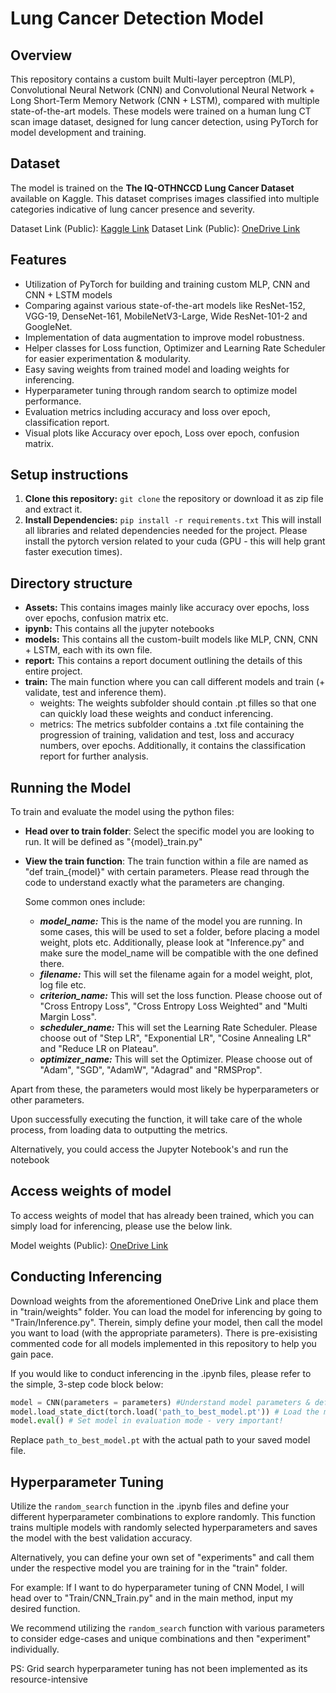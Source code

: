 # Lung Cancer Detection Model

## Overview

This repository contains a custom built Multi-layer perceptron (MLP), Convolutional Neural Network (CNN) and  Convolutional Neural Network + Long Short-Term Memory Network (CNN + LSTM), compared with multiple state-of-the-art models. These models were trained on a human lung CT scan image dataset, designed for lung cancer detection, using PyTorch for model development and training.

## Dataset

The model is trained on the **The IQ-OTHNCCD Lung Cancer Dataset** available on Kaggle. This dataset comprises images classified into multiple categories indicative of lung cancer presence and severity.

Dataset Link (Public): [Kaggle Link](https://www.kaggle.com/datasets/hamdallak/the-iqothnccd-lung-cancer-dataset)
Dataset Link (Public):   [OneDrive Link](https://sutdapac-my.sharepoint.com/:f:/g/personal/yashpiyush_mehta_mymail_sutd_edu_sg/Eubsf2h4n1JDi9A80J_QAf8BdbJkKGoBaO9NFcKMvkXirQ?e=ieNRp5)

## Features

- Utilization of PyTorch for building and training custom MLP, CNN and CNN + LSTM models
- Comparing against various state-of-the-art models like ResNet-152, VGG-19, DenseNet-161, MobileNetV3-Large, Wide ResNet-101-2 and GoogleNet.
- Implementation of data augmentation to improve model robustness.
- Helper classes for Loss function, Optimizer and Learning Rate Scheduler for easier experimentation & modularity.
- Easy saving weights from trained model and loading weights for  inferencing.
- Hyperparameter tuning through random search to optimize model performance.
- Evaluation metrics including accuracy and loss over epoch, classification report. 
- Visual plots like Accuracy over epoch, Loss over epoch, confusion matrix.


## Setup instructions

1.  **Clone this repository:** `git clone` the repository or download it as zip file and extract it. 
2. **Install Dependencies:** `pip install -r requirements.txt` This will install all libraries and related dependencies needed for the project. Please install the pytorch version related to your cuda (GPU - this will help grant faster execution times).

## Directory structure

 - **Assets:** This contains images mainly like accuracy over epochs, loss over epochs, confusion matrix etc.
 - **ipynb:** This contains all the jupyter notebooks
 - **models:** This contains all the custom-built models like MLP, CNN, CNN + LSTM, each with its own file.
 - **report:** This contains a report document outlining the details of this entire project.
 - **train:** The main function where you can call different models and train (+ validate, test and inference them).
	 - weights: The weights subfolder should contain .pt filles so that one can quickly load these weights and conduct inferencing.
	 - metrics: The metrics subfolder contains a .txt file containing the progression of training, validation and test, loss and accuracy numbers, over epochs. Additionally, it contains the classification report for further analysis.


## Running the Model

To train and evaluate the model using the python files:

 - **Head over to train folder**: Select the specific model you are looking to run. It will be defined as "{model}_train.py"
 - **View the train function**: The train function within a file are named as "def train_{model}" with certain parameters. Please read through the code to understand exactly what the parameters are changing.

	Some common ones include:
	 - ***model_name:*** This is the name of the model you are running. In some cases, this will be used to set a folder, before placing a model weight, plots etc. Additionally, please look at "Inference.py" and make sure the model_name will be compatible with the one defined there.
	 -  ***filename:*** This will set the filename again for a model weight, plot, log file etc.
	 - ***criterion_name:*** This will set the loss function. Please choose out of "Cross Entropy Loss", "Cross Entropy Loss Weighted" and "Multi Margin Loss".
	 - ***scheduler_name:*** This will set the Learning Rate Scheduler. Please choose out of "Step LR", "Exponential LR", "Cosine Annealing LR" and "Reduce LR on Plateau".
	 -  ***optimizer_name:*** This will set the Optimizer. Please choose out of "Adam", "SGD", "AdamW", "Adagrad" and "RMSProp".

Apart from these, the parameters would most likely be hyperparameters or other parameters.

Upon successfully executing the function, it will take care of the whole process, from loading data to outputting the metrics.

Alternatively, you could access the Jupyter Notebook's and run the notebook

## Access weights of model

To access weights of model that has already been trained, which you can simply load for inferencing, please use the below link.

Model weights (Public): [OneDrive Link](https://sutdapac-my.sharepoint.com/:f:/g/personal/yashpiyush_mehta_mymail_sutd_edu_sg/Eubsf2h4n1JDi9A80J_QAf8BdbJkKGoBaO9NFcKMvkXirQ?e=d1b4C7)

## Conducting Inferencing

Download weights from the aforementioned OneDrive Link and place them in "train/weights" folder. 
You can load the model for inferencing by going to "Train/Inference.py". 
Therein, simply define your model, then call the model you want to load (with the appropriate parameters).
There is pre-exisisting commented code for all models implemented in this repository to help you gain pace.

If you would like to conduct inferencing in the .ipynb files, please refer to the simple, 3-step code block below:
```python
model = CNN(parameters = parameters) #Understand model parameters & define appropriately
model.load_state_dict(torch.load('path_to_best_model.pt')) # Load the model from path
model.eval() # Set model in evaluation mode - very important!
```
Replace `path_to_best_model.pt` with the actual path to your saved model file.

## Hyperparameter Tuning

Utilize the `random_search` function in the .ipynb files and define your different hyperparameter combinations to explore randomly. This function trains multiple models with randomly selected hyperparameters and saves the model with the best validation accuracy.

Alternatively, you can define your own set of "experiments" and call them under the respective model you are training for in the "train" folder.

For example: If I want to do hyperparameter tuning of CNN Model, I will head over to "Train/CNN_Train.py" and in the main method, input my desired function.

We recommend utilizing the  `random_search` function with various parameters to consider edge-cases and unique combinations and then "experiment" individually.

PS: Grid search hyperparameter tuning has not been implemented as its resource-intensive